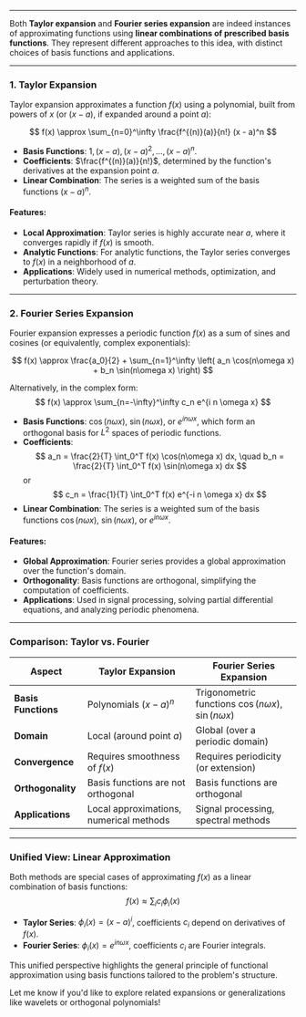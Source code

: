 
---

Both **Taylor expansion** and **Fourier series expansion** are indeed instances of approximating functions using **linear combinations of prescribed basis functions**. They represent different approaches to this idea, with distinct choices of basis functions and applications.

---

### **1. Taylor Expansion**
Taylor expansion approximates a function $f(x)$ using a polynomial, built from powers of $x$ (or $(x - a)$, if expanded around a point $a$):

$$
f(x) \approx \sum_{n=0}^\infty \frac{f^{(n)}(a)}{n!} (x - a)^n
$$

- **Basis Functions**: $1, (x-a), (x-a)^2, \dots, (x-a)^n$.
- **Coefficients**: $\frac{f^{(n)}(a)}{n!}$, determined by the function's derivatives at the expansion point $a$.
- **Linear Combination**: The series is a weighted sum of the basis functions $(x-a)^n$.

#### **Features**:
- **Local Approximation**: Taylor series is highly accurate near $a$, where it converges rapidly if $f(x)$ is smooth.
- **Analytic Functions**: For analytic functions, the Taylor series converges to $f(x)$ in a neighborhood of $a$.
- **Applications**: Widely used in numerical methods, optimization, and perturbation theory.

---

### **2. Fourier Series Expansion**
Fourier expansion expresses a periodic function $f(x)$ as a sum of sines and cosines (or equivalently, complex exponentials):

$$
f(x) \approx \frac{a_0}{2} + \sum_{n=1}^\infty \left( a_n \cos(n\omega x) + b_n \sin(n\omega x) \right)
$$

Alternatively, in the complex form:
$$
f(x) \approx \sum_{n=-\infty}^\infty c_n e^{i n \omega x}
$$

- **Basis Functions**: $\cos(n\omega x)$, $\sin(n\omega x)$, or $e^{i n \omega x}$, which form an orthogonal basis for $L^2$ spaces of periodic functions.
- **Coefficients**:
  $$
  a_n = \frac{2}{T} \int_0^T f(x) \cos(n\omega x) dx, \quad b_n = \frac{2}{T} \int_0^T f(x) \sin(n\omega x) dx
  $$
  or
  $$
  c_n = \frac{1}{T} \int_0^T f(x) e^{-i n \omega x} dx
  $$
- **Linear Combination**: The series is a weighted sum of the basis functions $\cos(n\omega x)$, $\sin(n\omega x)$, or $e^{i n \omega x}$.

#### **Features**:
- **Global Approximation**: Fourier series provides a global approximation over the function's domain.
- **Orthogonality**: Basis functions are orthogonal, simplifying the computation of coefficients.
- **Applications**: Used in signal processing, solving partial differential equations, and analyzing periodic phenomena.

---

### **Comparison: Taylor vs. Fourier**
| **Aspect**            | **Taylor Expansion**                                 | **Fourier Series Expansion**                         |
|-----------------------|----------------------------------------------------|---------------------------------------------------|
| **Basis Functions**    | Polynomials $(x-a)^n$                           | Trigonometric functions $\cos(n\omega x), \sin(n\omega x)$ |
| **Domain**             | Local (around point $a$)                       | Global (over a periodic domain)                   |
| **Convergence**        | Requires smoothness of $f(x)$                  | Requires periodicity (or extension)              |
| **Orthogonality**      | Basis functions are not orthogonal                 | Basis functions are orthogonal                   |
| **Applications**       | Local approximations, numerical methods            | Signal processing, spectral methods              |

---

### **Unified View: Linear Approximation**
Both methods are special cases of approximating $f(x)$ as a linear combination of basis functions:
$$
f(x) \approx \sum_{i} c_i \phi_i(x)
$$
- **Taylor Series**: $\phi_i(x) = (x-a)^i$, coefficients $c_i$ depend on derivatives of $f(x)$.
- **Fourier Series**: $\phi_i(x) = e^{i n \omega x}$, coefficients $c_i$ are Fourier integrals.

This unified perspective highlights the general principle of functional approximation using basis functions tailored to the problem's structure.

Let me know if you'd like to explore related expansions or generalizations like wavelets or orthogonal polynomials!



